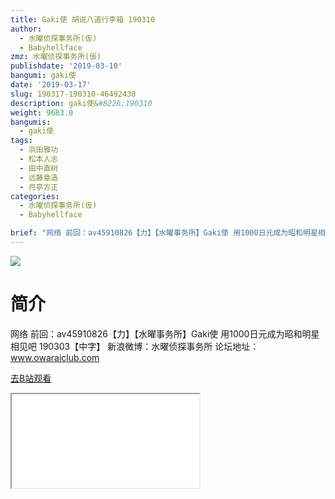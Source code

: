 ```yaml
---
title: Gaki使 胡说八道行李箱 190310
author:
  - 水曜侦探事务所(仮)
  - Babyhellface
zmz: 水曜侦探事务所(仮)
publishdate: '2019-03-10'
bangumi: gaki使
date: '2019-03-17'
slug: 190317-190310-46492430
description: gaki使&#8226;190310
weight: 9683.0
bangumis:
  - gaki使
tags:
  - 浜田雅功
  - 松本人志
  - 田中直树
  - 远藤章造
  - 月亭方正
categories:
  - 水曜侦探事务所(仮)
  - Babyhellface

brief: "网络 前回：av45910826【力】【水曜事务所】Gaki使 用1000日元成为昭和明星相见吧 190303【中字】 新浪微博：水曜侦探事务所 论坛地址：www.owaraiclub.com"
---
```

![](https://i.imgur.com/ScXMXeK.jpg)
# 简介  
网络
前回：av45910826【力】【水曜事务所】Gaki使 用1000日元成为昭和明星相见吧 190303【中字】
新浪微博：水曜侦探事务所    论坛地址：www.owaraiclub.com  

[去B站观看](https://www.bilibili.com/video/av46492430/)
<div class ="resp-container"><iframe class="testiframe" src="//player.bilibili.com/player.html?aid=46492430"", scrolling="no", allowfullscreen="true" > </iframe></div> 
